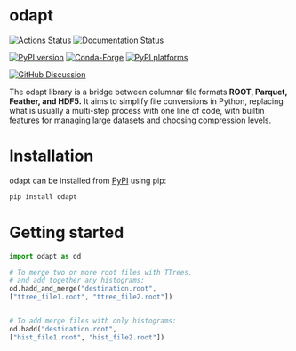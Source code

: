 # odapt

[![Actions Status][actions-badge]][actions-link]
[![Documentation Status][rtd-badge]][rtd-link]

[![PyPI version][pypi-version]][pypi-link]
[![Conda-Forge][conda-badge]][conda-link]
[![PyPI platforms][pypi-platforms]][pypi-link]

[![GitHub Discussion][github-discussions-badge]][github-discussions-link]

<!-- SPHINX-START -->

<!-- prettier-ignore-start -->
[actions-badge]:            https://github.com/zbilodea/odapt/workflows/CI/badge.svg
[actions-link]:             https://github.com/zbilodea/odapt/actions
[conda-badge]:              https://img.shields.io/conda/vn/conda-forge/odapt
[conda-link]:               https://github.com/conda-forge/odapt-feedstock
[github-discussions-badge]: https://img.shields.io/static/v1?label=Discussions&message=Ask&color=blue&logo=github
[github-discussions-link]:  https://github.com/zbilodea/odapt/discussions
[pypi-link]:                https://pypi.org/project/odapt/
[pypi-platforms]:           https://img.shields.io/pypi/pyversions/odapt
[pypi-version]:             https://img.shields.io/pypi/v/odapt
[rtd-badge]:                https://readthedocs.org/projects/odapt/badge/?version=latest
[rtd-link]:                 https://odapt.readthedocs.io/en/latest/

The odapt library is a bridge between columnar file formats **ROOT, Parquet, Feather, and HDF5.** It aims to simplify file conversions in Python, replacing what is usually a multi-step process with one line of code, with builtin features for managing large datasets and choosing compression levels.

# Installation

odapt can be installed from [PyPI](https://pypi.org/project/odapt) using pip:

```bash
pip install odapt
```

# Getting started

```python
import odapt as od

# To merge two or more root files with TTrees,
# and add together any histograms:
od.hadd_and_merge("destination.root",
["ttree_file1.root", "ttree_file2.root"])


# To add merge files with only histograms:
od.hadd("destination.root",
["hist_file1.root", "hist_file2.root"])

```


<!-- prettier-ignore-end -->
